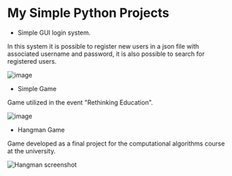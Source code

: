 # My Simple Python Projects

- Simple GUI login system.

In this system it is possible to register new users in a json file with associated username and password, it is also possible to search for registered users.

![image](https://user-images.githubusercontent.com/76064619/151447107-a0d0dfde-e28b-4e85-ad5c-38360a114d5e.png)

- Simple Game

Game utilized in the event "Rethinking Education".

![image](https://user-images.githubusercontent.com/76064619/155894588-f5352b56-6a70-4052-9868-c292bd3c0800.png)

- Hangman Game

Game developed as a final project for the computational algorithms course at the university.

![Hangman screenshot](https://github.com/Marco-ML/Python-Projects/assets/76064619/3391509f-bd05-415a-a2b8-8d084ce270b2)
